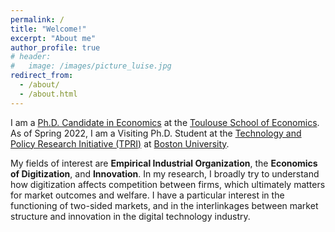 ```yaml
---
permalink: /
title: "Welcome!"
excerpt: "About me"
author_profile: true
# header:
#   image: /images/picture_luise.jpg 
redirect_from: 
  - /about/
  - /about.html
---
```



I am a [Ph.D. Candidate in Economics](https://www.tse-fr.eu/people/luise-eisfeld) at the [Toulouse School of Economics](https://www.tse-fr.eu). As of Spring 2022, I am a Visiting Ph.D. Student at the [Technology and Policy Research Initiative (TPRI)](https://sites.bu.edu/tpri/) at [Boston University](https://www.bu.edu).

My fields of interest are **Empirical Industrial Organization**, the **Economics of Digitization**, and **Innovation**. In my research, I broadly try to understand how digitization affects competition between firms, which ultimately matters for market outcomes and welfare. I have a particular interest in the functioning of two-sided markets, and in the interlinkages between market structure and innovation in the digital technology industry.


